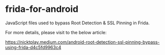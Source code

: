 # frida-for-android

JavaScript files used to bypass Root Detection &amp; SSL Pinning in Frida.

For more details, please visit to the below article:

https://nicktplay.medium.com/android-root-detection-ssl-pinning-bypass-using-frida-d4c5fd9963c4
